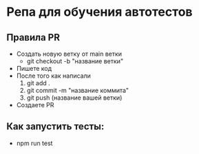# Репа для обучения автотестов

## Правила PR

- Создать новую ветку от main ветки
  - git checkout -b "название ветки"
- Пишете код
- После того как написали
  1. git add .
  2. git commit -m "название коммита"
  3. git push (название вашей ветки)
- Создаете PR

## Как запустить тесты:

- npm run test
